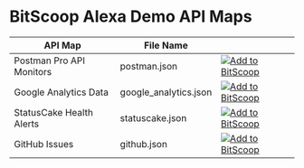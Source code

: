 # BitScoop Alexa Demo API Maps

| API Map   | File Name       |                                                                                                                                                                                                                                    |
|----------------|-----------------|------------------------------------------------------------------------------------------------------------------------------------------------------------------------------------------------------------------------------------|
| Postman Pro API Monitors | postman.json | [![Add to BitScoop](https://assets.bitscoop.com/github/AddBitScoopXSmall.png)](https://bitscoop.com/maps/create?source=https://raw.githubusercontent.com/bitscooplabs/bitscoop-alexa-demo/master/fixtures/maps/postman.json) |
| Google Analytics Data | google_analytics.json | [![Add to BitScoop](https://assets.bitscoop.com/github/AddBitScoopXSmall.png)](https://bitscoop.com/maps/create?source=https://raw.githubusercontent.com/bitscooplabs/bitscoop-alexa-demo/master/fixtures/maps/google_analytics.json) |
| StatusCake Health Alerts | statuscake.json | [![Add to BitScoop](https://assets.bitscoop.com/github/AddBitScoopXSmall.png)](https://bitscoop.com/maps/create?source=https://raw.githubusercontent.com/bitscooplabs/bitscoop-alexa-demo/master/fixtures/maps/statuscake.json) |
| GitHub Issues | github.json | [![Add to BitScoop](https://assets.bitscoop.com/github/AddBitScoopXSmall.png)](https://bitscoop.com/maps/create?source=https://raw.githubusercontent.com/bitscooplabs/bitscoop-alexa-demo/master/fixtures/maps/github.json) |
